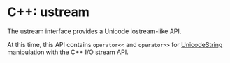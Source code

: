 <!--
© 2020 and later: Unicode, Inc. and others.
License & terms of use: http://www.unicode.org/copyright.html
-->

# C++: ustream

The ustream interface provides a Unicode iostream-like API.

At this time, this API contains `operator<<` and `operator>>` for
[UnicodeString](../strings/index.md) manipulation with the C++ I/O stream API.
